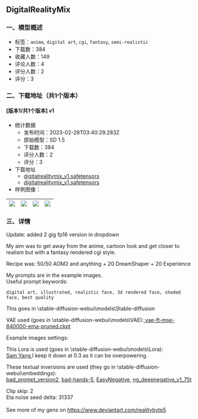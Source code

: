## DigitalRealityMix
### 一、模型概述

- 标签：`anime`, `digital art`, `cgi`, `fantasy`, `semi-realistic`
- 下载数：384
- 收藏人数：149
- 评论人数：4
- 评分人数：2
- 评分：3

### 二、下载地址（共1个版本）

#### [版本1/共1个版本] v1

- 统计数据
  - 发布时间：2023-02-28T03:40:29.283Z
  - 原始模型：SD 1.5
  - 下载数：384
  - 评分人数：2
  - 评分：3
- 下载地址
  - [digitalrealitymix_v1.safetensors](https://civitai.com/api/download/models/15369?type=Model&format=SafeTensor&size=full&fp=fp16)
  - [digitalrealitymix_v1.safetensors](https://civitai.com/api/download/models/15369)
- 样例图像：

| <img src="https://image.civitai.com/xG1nkqKTMzGDvpLrqFT7WA/6dda47e7-a4ab-4e7f-fad9-410c982dce00/width=450/153367.jpeg" /> | <img src="https://image.civitai.com/xG1nkqKTMzGDvpLrqFT7WA/fd957073-89de-44c1-c41e-58a8db922900/width=450/153366.jpeg" /> | <img src="https://image.civitai.com/xG1nkqKTMzGDvpLrqFT7WA/a6ba92bf-19e5-4a89-00bf-1d0d191fad00/width=450/153365.jpeg" /> | <img src="https://image.civitai.com/xG1nkqKTMzGDvpLrqFT7WA/4a7aa267-4f91-4b3d-1051-da4e43937200/width=450/153364.jpeg" /> |
| ---- | ---- | ---- | ---- |


### 三、详情
<p>Update: added 2 gig fp16 version in dropdown</p><p></p><p>My aim was to get away from the anime, cartoon look and get closer to realism but with a fantasy rendered cgi style.</p><p></p><p>Recipe was: 50/50 AOM2 and anything + 20 DreamShaper + 20 Experience<br /></p><p>My prompts are in the example images.<br />Useful prompt keywords:</p><pre><code>digital art, illustrated, realistic face, 3d rendered face, shaded face, best quality</code></pre><p>This goes in \stable-diffusion-webui\models\Stable-diffusion</p><p>VAE used (goes in \stable-diffusion-webui\models\VAE):<a target="_blank" rel="ugc" href="https://huggingface.co/stabilityai/sd-vae-ft-mse-original/tree/main"> vae-ft-mse-840000-ema-pruned.ckpt</a></p><p></p><p>Example images settings:</p><p>This Lora is used (goes in \stable-diffusion-webui\models\Lora): <br /><a target="_blank" rel="ugc" href="https://civitai.com/models/6638/samdoesarts-sam-yang-style-lora">Sam Yang </a>I keep it down at 0.3 as it can be overpowering.</p><p>These textual inversions are used (they go in \stable-diffusion-webui\embeddings):<br /><a target="_blank" rel="ugc" href="https://huggingface.co/datasets/Nerfgun3/bad_prompt/tree/main">bad_prompt_version2</a>, <a target="_blank" rel="ugc" href="https://huggingface.co/yesyeahvh/bad-hands-5/tree/main">bad-hands-5</a>, <a target="_blank" rel="ugc" href="https://huggingface.co/datasets/gsdf/EasyNegative/tree/main">EasyNegative</a>, <a target="_blank" rel="ugc" href="https://civitai.com/models/4629/deep-negative-v1x">ng_deepnegative_v1_75t</a></p><p>Clip skip: 2<br />Eta noise seed delta: 31337<br /><br />See more of my gens on <a target="_blank" rel="ugc" href="https://www.deviantart.com/realitybyte5">https://www.deviantart.com/realitybyte5</a></p>